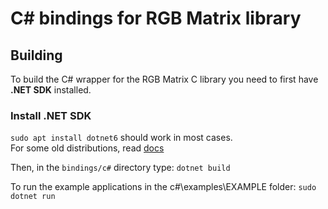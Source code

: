 C# bindings for RGB Matrix library
======================================

Building
--------

To build the C# wrapper for the RGB Matrix C library you need to first have __.NET SDK__ installed. 

### Install .NET SDK

`sudo apt install dotnet6` should work in most cases.  
For some old distributions, read [docs](https://learn.microsoft.com/dotnet/core/install/linux)

Then, in the `bindings/c#` directory type: `dotnet build`

To run the example applications in the c#\examples\EXAMPLE folder: `sudo dotnet run`
